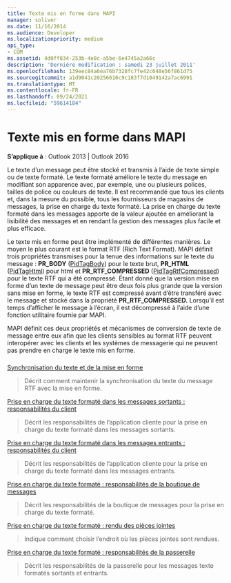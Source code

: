 ```yaml
---
title: Texte mis en forme dans MAPI
manager: soliver
ms.date: 11/16/2014
ms.audience: Developer
ms.localizationpriority: medium
api_type:
- COM
ms.assetid: 4d0ff834-253b-4e8c-a5be-6e4745a2a66c
description: 'Derniére modification : samedi 23 juillet 2011'
ms.openlocfilehash: 139eec84a6ea76b7328fc7fe42c648e56f861d75
ms.sourcegitcommit: a1d9041c20256616c9c183f7d1049142a7ac6991
ms.translationtype: MT
ms.contentlocale: fr-FR
ms.lasthandoff: 09/24/2021
ms.locfileid: "59614184"
---
```

# <a name="formatted-text-in-mapi"></a>Texte mis en forme dans MAPI

  
  
**S’applique à** : Outlook 2013 | Outlook 2016 
  
Le texte d’un message peut être stocké et transmis à l’aide de texte simple ou de texte formaté. Le texte formaté améliore le texte du message en modifiant son apparence avec, par exemple, une ou plusieurs polices, tailles de police ou couleurs de texte. Il est recommandé que tous les clients et, dans la mesure du possible, tous les fournisseurs de magasins de messages, la prise en charge du texte formaté. La prise en charge du texte formaté dans les messages apporte de la valeur ajoutée en améliorant la lisibilité des messages et en rendant la gestion des messages plus facile et plus efficace.
  
Le texte mis en forme peut être implémenté de différentes manières. Le moyen le plus courant est le format RTF (Rich Text Format). MAPI définit trois propriétés transmises pour la tenue des informations sur le texte du message : **PR_BODY** ([PidTagBody](pidtagbody-canonical-property.md)) pour le texte brut, **PR_HTML** ([PidTagHtml](pidtaghtml-canonical-property.md)) pour html et **PR_RTF_COMPRESSED** ([PidTagRtfCompressed](pidtagrtfcompressed-canonical-property.md)) pour le texte RTF qui a été compressé. Étant donné que la version mise en forme d’un texte de message peut être deux fois plus grande que la version sans mise en forme, le texte RTF est compressé avant d’être transféré avec le message et stocké dans la propriété **PR_RTF_COMPRESSED.** Lorsqu’il est temps d’afficher le message à l’écran, il est décompressé à l’aide d’une fonction utilitaire fournie par MAPI. 
  
MAPI définit ces deux propriétés et mécanismes de conversion de texte de message entre eux afin que les clients sensibles au format RTF peuvent interopérer avec les clients et les systèmes de messagerie qui ne peuvent pas prendre en charge le texte mis en forme.
  
### 

[Synchronisation du texte et de la mise en forme](synchronizing-text-and-formatting.md)
  
> Décrit comment maintenir la synchronisation du texte du message RTF avec la mise en forme.
    
[Prise en charge du texte formaté dans les messages sortants : responsabilités du client](supporting-formatted-text-in-outgoing-messages-client-responsibilities.md)
  
> Décrit les responsabilités de l’application cliente pour la prise en charge du texte formaté dans les messages sortants.
    
[Prise en charge du texte formaté dans les messages entrants : responsabilités du client](supporting-formatted-text-in-incoming-messages-client-responsibilities.md)
  
> Décrit les responsabilités de l’application cliente pour la prise en charge du texte formaté dans les messages entrants.
    
[Prise en charge du texte formaté : responsabilités de la boutique de messages](supporting-formatted-text-message-store-responsibilities.md)
  
> Décrit les responsabilités de la boutique de messages pour la prise en charge du texte formaté.
    
[Prise en charge du texte formaté : rendu des pièces jointes](supporting-formatted-text-rendering-attachments.md)
  
> Indique comment choisir l’endroit où les pièces jointes sont rendues.
    
[Prise en charge du texte formaté : responsabilités de la passerelle](supporting-formatted-text-gateway-responsibilities.md)
  
> Décrit les responsabilités de la passerelle pour les messages texte formatés sortants et entrants.
    

